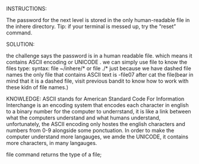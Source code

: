 INSTRUCTIONS:

The password for the next level is stored in the only human-readable file in the inhere directory. Tip: if your terminal is messed up, try the “reset” command.


SOLUTION:

the challenge says the password is in a human readable file. which means it contains ASCII encoding or UNICODE .
we can simply use file to know the files type:
syntax:
file ~/inhere/*            or file ./*           just because we have dashed file names
the only file that contains ASCII text is -file07
after cat the file(bear in mind that it is a dashed file, visit previous bandit to know how to work with these kidn of file names.)

KNOWLEDGE:
ASCII stands for American Standard Code For Information Interchange is an encoding system that encodes each character in english to a binary number for the computer to underrstand, it is like a link between what the computers understand and what humans understand, unfortunately, the ASCII encoding only hostes the english characters and numbers from 0-9 alongside some ponctuation. In order to make the computer understand more langauges, we amde the UNICODE, it contains more characters, in many langauges.


file command returns the type of a file;

